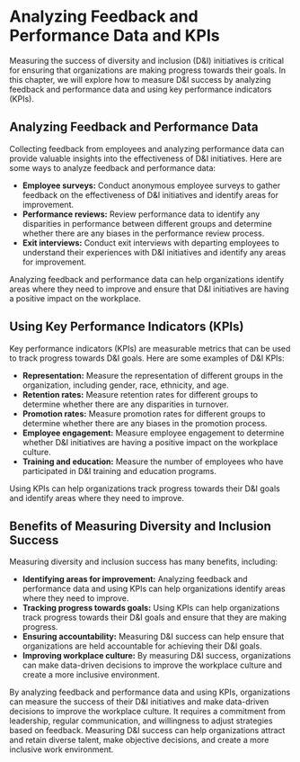 Analyzing Feedback and Performance Data and KPIs
======================================================================================================

Measuring the success of diversity and inclusion (D\&I) initiatives is critical for ensuring that organizations are making progress towards their goals. In this chapter, we will explore how to measure D\&I success by analyzing feedback and performance data and using key performance indicators (KPIs).

Analyzing Feedback and Performance Data
---------------------------------------

Collecting feedback from employees and analyzing performance data can provide valuable insights into the effectiveness of D\&I initiatives. Here are some ways to analyze feedback and performance data:

* **Employee surveys:** Conduct anonymous employee surveys to gather feedback on the effectiveness of D\&I initiatives and identify areas for improvement.
* **Performance reviews:** Review performance data to identify any disparities in performance between different groups and determine whether there are any biases in the performance review process.
* **Exit interviews:** Conduct exit interviews with departing employees to understand their experiences with D\&I initiatives and identify any areas for improvement.

Analyzing feedback and performance data can help organizations identify areas where they need to improve and ensure that D\&I initiatives are having a positive impact on the workplace.

Using Key Performance Indicators (KPIs)
---------------------------------------

Key performance indicators (KPIs) are measurable metrics that can be used to track progress towards D\&I goals. Here are some examples of D\&I KPIs:

* **Representation:** Measure the representation of different groups in the organization, including gender, race, ethnicity, and age.
* **Retention rates:** Measure retention rates for different groups to determine whether there are any disparities in turnover.
* **Promotion rates:** Measure promotion rates for different groups to determine whether there are any biases in the promotion process.
* **Employee engagement:** Measure employee engagement to determine whether D\&I initiatives are having a positive impact on the workplace culture.
* **Training and education:** Measure the number of employees who have participated in D\&I training and education programs.

Using KPIs can help organizations track progress towards their D\&I goals and identify areas where they need to improve.

Benefits of Measuring Diversity and Inclusion Success
-----------------------------------------------------

Measuring diversity and inclusion success has many benefits, including:

* **Identifying areas for improvement:** Analyzing feedback and performance data and using KPIs can help organizations identify areas where they need to improve.
* **Tracking progress towards goals:** Using KPIs can help organizations track progress towards their D\&I goals and ensure that they are making progress.
* **Ensuring accountability:** Measuring D\&I success can help ensure that organizations are held accountable for achieving their D\&I goals.
* **Improving workplace culture:** By measuring D\&I success, organizations can make data-driven decisions to improve the workplace culture and create a more inclusive environment.

By analyzing feedback and performance data and using KPIs, organizations can measure the success of their D\&I initiatives and make data-driven decisions to improve the workplace culture. It requires a commitment from leadership, regular communication, and willingness to adjust strategies based on feedback. Measuring D\&I success can help organizations attract and retain diverse talent, make objective decisions, and create a more inclusive work environment.
